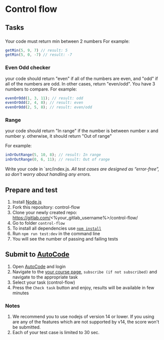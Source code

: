 # Control flow 

## Tasks

### 
Your code must return min between 2 numbers
For example:
```js
getMin(5, 9, 7) // result: 5
getMin(5, 0, -7) // result: -7
```

### Even Odd checker
your code should return "even" if all of the numbers are even, and "odd" if all of the numbers are odd. In other cases, return "even/odd". You have 3 numbers to compare.
For example:
```js
evenOrOdd(1, 3, 11); // result: odd
evenOrOdd(2, 4, 8); // result: even
evenOrOdd(2, 5, 8); // result: even/odd
```

### Range
your code should return "In range" if the number is between number x and number y. otherwise, it should return "Out of range"

For example:
```js
inOrOutRange(5, 10, 8); // result: In range
inOrOutRange(0, 6, 11); // result: Out of range
```

Write your code in `src/index.js.
*All test cases are designed as “error-free”, so don't worry about handling any errors.*

## Prepare and test
1. Install [Node.js](https://nodejs.org/en/download/)   
2. Fork this repository: control-flow
3. Clone your newly created repo: https://gitlab.com/<%your_gitlab_username%>/control-flow/  
4. Go to folder `control-flow`  
5. To install all dependencies use [`npm install`](https://docs.npmjs.com/cli/install)  
6. Run `npm run test:dev` in the command line    
7. You will see the number of passing and failing tests

## Submit to [AutoCode](https://autocode.lab.epam.com/)
1. Open [AutoCode](https://autocode.lab.epam.com/) and login
2. Navigate to the [your course page](https://autocode.lab.epam.com/student/group/80), `subscribe (if not subscribed)` and navigate to the appropriate task 
3. Select your task (control-flow)
4. Press the `Check task` button and enjoy, results will be available in few minutes

### Notes
1. We recommend you to use nodejs of version 14 or lower. If you using are any of the features which are not supported by v14, the score won't be submitted.
2. Each of your test case is limited to 30 sec.
